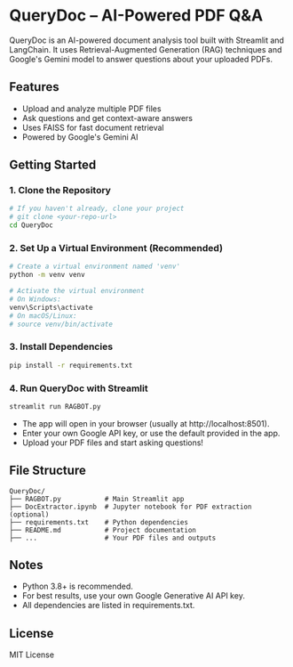 # QueryDoc – AI-Powered PDF Q&A

QueryDoc is an AI-powered document analysis tool built with Streamlit and LangChain. It uses Retrieval-Augmented Generation (RAG) techniques and Google's Gemini model to answer questions about your uploaded PDFs.

## Features
- Upload and analyze multiple PDF files
- Ask questions and get context-aware answers
- Uses FAISS for fast document retrieval
- Powered by Google's Gemini AI

## Getting Started

### 1. Clone the Repository
```sh
# If you haven't already, clone your project
# git clone <your-repo-url>
cd QueryDoc
```

### 2. Set Up a Virtual Environment (Recommended)
```sh
# Create a virtual environment named 'venv'
python -m venv venv

# Activate the virtual environment
# On Windows:
venv\Scripts\activate
# On macOS/Linux:
# source venv/bin/activate
```

### 3. Install Dependencies
```sh
pip install -r requirements.txt
```

### 4. Run QueryDoc with Streamlit
```sh
streamlit run RAGBOT.py
```

- The app will open in your browser (usually at http://localhost:8501).
- Enter your own Google API key, or use the default provided in the app.
- Upload your PDF files and start asking questions!

## File Structure
```
QueryDoc/
├── RAGBOT.py           # Main Streamlit app
├── DocExtractor.ipynb  # Jupyter notebook for PDF extraction (optional)
├── requirements.txt    # Python dependencies
├── README.md           # Project documentation
├── ...                 # Your PDF files and outputs
```

## Notes
- Python 3.8+ is recommended.
- For best results, use your own Google Generative AI API key.
- All dependencies are listed in requirements.txt.

## License
MIT License
